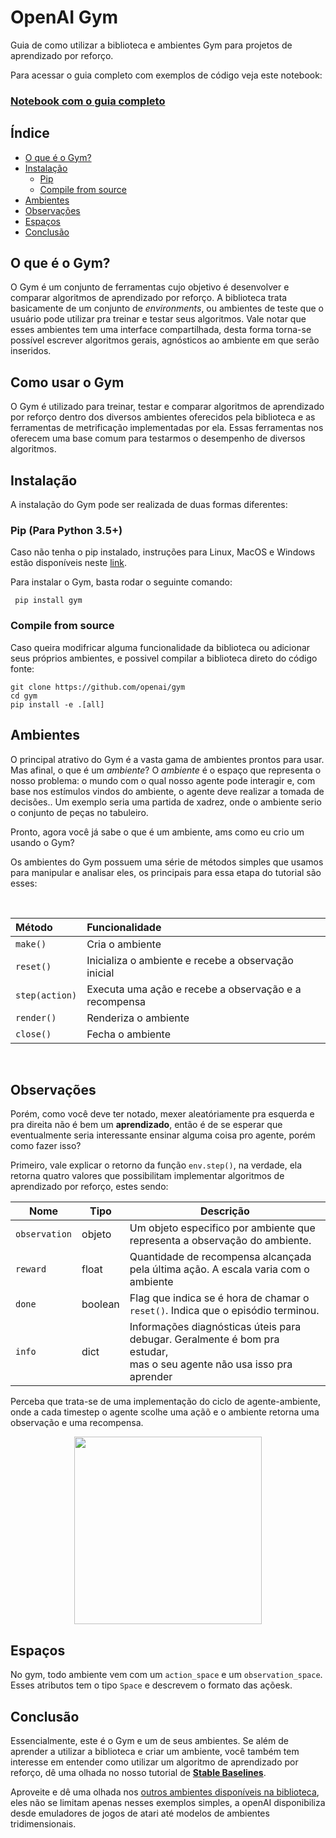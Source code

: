 # OpenAI Gym

Guia de como utilizar a biblioteca e ambientes Gym para projetos de aprendizado por reforço.

Para acessar o guia completo com exemplos de código veja este notebook:

### [Notebook com o guia completo](https://github.com/turing-usp/Aprendizado-por-Reforco/blob/Gym/Bibliotecas/Gym/Gym.ipynb)

## Índice

- [O que é o Gym?](#O-que-é-o-Gym?)
- [Instalação](#Instalação)
    - [Pip](#Pip-(Para-Python-3.5+))
    - [Compile from source](#Compile-from-source)
- [Ambientes](#Ambientes)
- [Observações](#Observações)
- [Espaços](#Espaços)
- [Conclusão](#Conclusão)

## O que é o Gym?

O Gym é um conjunto de ferramentas cujo objetivo é desenvolver e comparar algoritmos de aprendizado por reforço. A biblioteca trata basicamente de um conjunto de _environments_, ou ambientes de teste que o usuário pode utilizar pra treinar e testar seus algoritmos. Vale notar que esses ambientes tem uma interface compartilhada, desta forma torna-se possível escrever algoritmos gerais, agnósticos ao ambiente em que serão inseridos.

## Como usar o Gym

O Gym é utilizado para treinar, testar e comparar algoritmos de aprendizado por reforço dentro dos diversos ambientes oferecidos pela biblioteca e as ferramentas de metrificação implementadas por ela. Essas ferramentas nos oferecem uma base comum para testarmos o desempenho de diversos algoritmos.

## Instalação

A instalação do Gym pode ser realizada de duas formas diferentes:

### Pip (Para Python 3.5+)

Caso não tenha o pip instalado, instruções para Linux, MacOS e Windows estão disponíveis neste [link](https://pip.pypa.io/en/stable/installation/).

Para instalar o Gym, basta rodar o seguinte comando:

     pip install gym

### Compile from source

Caso queira modifricar alguma funcionalidade da biblioteca ou adicionar seus próprios ambientes, e possivel compilar a biblioteca direto do código fonte:

    git clone https://github.com/openai/gym
    cd gym
    pip install -e .[all]

## Ambientes

O principal atrativo do Gym é a vasta gama de ambientes prontos para usar. Mas afinal, o que é um *ambiente*? O *ambiente* é o espaço que representa o nosso problema: o mundo com o qual nosso agente pode interagir e, com base nos estímulos vindos do ambiente, o agente deve realizar a tomada de decisões.. Um exemplo seria uma partida de xadrez, onde o ambiente serio o conjunto de peças no tabuleiro.

Pronto, agora você já sabe o que é um ambiente, ams como eu crio um usando o Gym?

Os ambientes do Gym possuem uma série de métodos simples que usamos para manipular e analisar eles, os principais para essa etapa do tutorial são esses:
<center>
<br>

| Método               | Funcionalidade                                          |
| :------------------- |:------------------------------------------------------- |
| `make()` | Cria o ambiente |
| `reset()`              | Inicializa o ambiente e recebe a observação inicial     |
| `step(action)`         | Executa uma ação e recebe a observação e a recompensa   |
| `render()`             | Renderiza o ambiente                                    |
| `close()`              | Fecha o ambiente                                        |

<br>
</center>

## Observações

Porém, como você deve ter notado, mexer aleatóriamente pra esquerda e pra direita não é bem um **aprendizado**, então é de se esperar que eventualmente seria interessante ensinar alguma coisa pro agente, porém como fazer isso?

Primeiro, vale explicar o retorno da função `env.step()`, na verdade, ela retorna quatro valores que possibilitam implementar algoritmos de aprendizado por reforço, estes sendo:
<center>

|Nome|Tipo|Descrição|
|-|-|-|
|`observation`|objeto|Um objeto especifico por ambiente que representa a observação do ambiente.|
|`reward`|float|Quantidade de recompensa alcançada pela última ação. A escala varia com o ambiente|
|`done`|boolean|Flag que indica se é hora de chamar o `reset()`. Indica que o episódio terminou.|
|`info`|dict|Informações diagnósticas úteis para debugar. Geralmente é bom pra estudar,<br> mas o seu agente não usa isso pra aprender|

</center>

Perceba que trata-se de uma implementação do ciclo de agente-ambiente, onde a cada timestep o agente scolhe uma açãõ e o ambiente retorna uma observação e uma recompensa.

<center><img src="https://gym.openai.com/assets/docs/aeloop-138c89d44114492fd02822303e6b4b07213010bb14ca5856d2d49d6b62d88e53.svg" width="300"/></center>

## Espaços

No gym, todo ambiente vem com um `action_space` e um `observation_space`. Esses atributos tem o tipo `Space` e descrevem o formato das açõesk.

## Conclusão

Essencialmente, este é o Gym e um de seus ambientes. Se além de aprender a utilizar a biblioteca e criar um ambiente, você também tem interesse em entender como utilizar um algoritmo de aprendizado por reforço, dê uma olhada no nosso tutorial de **[Stable Baselines]([https://github.com/DLR-RM/stable-baselines3](https://github.com/turing-usp/Aprendizado-por-Reforco/tree/main/Bibliotecas/Stable%20Baselines))**. 

Aproveite e dê uma olhada nos [outros ambientes disponíveis na biblioteca]([https://gym.openai.com/envs/#classic_control]), eles não se limitam apenas nesses exemplos simples, a openAI disponibiliza desde emuladores de jogos de atari até modelos de ambientes tridimensionais.
